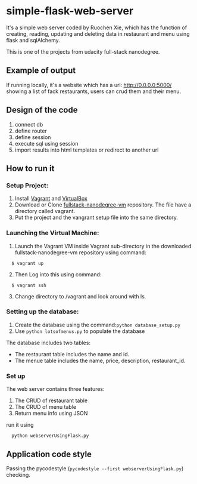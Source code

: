 # simple-flask-web-server
It's a simple web server coded by Ruochen Xie, which has the function of creating, reading, updating and deleting data in restaurant and menu using flask and sqlAlchemy.

This is one of the projects from udacity full-stack nanodegree.

## Example of output
If running locally, it's a website which has a url: http://0.0.0.0:5000/ showing a list of fack restaurants, users can crud them and their menu.

## Design of the code
 1. connect db
 2. define router
 2. define session
 3. execute sql using session
 4. import results into html templates or redirect to another url

## How to run it

### Setup Project:
  1. Install [Vagrant](https://www.vagrantup.com/) and [VirtualBox](https://www.virtualbox.org/)
  2. Download or Clone [fullstack-nanodegree-vm](https://github.com/udacity/fullstack-nanodegree-vm) repository. The file have a directory called vagrant.
  3. Put the project and the vangrant setup file into the same directory.
  
### Launching the Virtual Machine:
  1. Launch the Vagrant VM inside Vagrant sub-directory in the downloaded fullstack-nanodegree-vm repository using command:

  ```
    $ vagrant up
  ```
  2. Then Log into this using command:
  
  ```
    $ vagrant ssh
  ```
  3. Change directory to /vagrant and look around with ls.
  
### Setting up the database:
  1. Create the database using the command:`python database_setup.py`
  2. Use `python lotsofmenus.py` to populate the database
  
  The database includes two tables:
  * The restaurant table includes the name and id.
  * The menue table includes the name, price, description, restaurant_id.
  
### Set up
  The web server contains three features:

  1. The CRUD of restaurant table
  2. The CRUD of menu table
  3. Return menu info using JSON

  run it using 
  ```
    python webserverUsingFlask.py
  ```

## Application code style

  Passing the pycodestyle (`pycodestyle --first webserverUsingFlask.py`) checking.